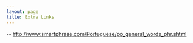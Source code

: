 ```yaml
---
layout: page
title: Extra Links
---
```



-- http://www.smartphrase.com/Portuguese/po_general_words_phr.shtml
